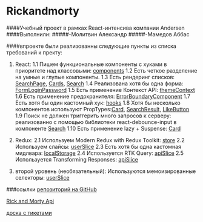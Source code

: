 # Rickandmorty

####Учебный проект в рамках React-интенсива компании Andersen
####Выполнили:
#####-Молитвин Александр
#####-Мамедов Аббас

####впроекте были реализованны следующие пункты из списка требований к пректу:

1. React:
   1.1 Пишем функциональные компоненты c хуками в приоритете над классовыми: [components](https://github.com/sanicDogg/Rickandmorty/tree/main/src/components)
   1.2 Есть четкое разделение на умные и глупые компоненты.
   1.3 Есть рендеринг списков: [SearchPage](https://github.com/sanicDogg/Rickandmorty/blob/main/src/pages/SearchPage/SearchPage.jsx), [Cards](https://github.com/sanicDogg/Rickandmorty/blob/main/src/components/Cards/Cards.jsx), [Search](https://github.com/sanicDogg/Rickandmorty/blob/main/src/components/Search/Search.jsx)
   1.4 Реализована хотя бы одна форма: [FormLoginPassword](https://github.com/sanicDogg/Rickandmorty/blob/main/src/components/FormLoginPassword/FormLoginPassword.jsx)
   1.5 Есть применение Контекст API: [themeContext](https://github.com/sanicDogg/Rickandmorty/blob/main/src/app/themeContext.js)
   1.6 Есть применение предохранителя: [ErrorBoundaryComponent](https://github.com/sanicDogg/Rickandmorty/tree/main/src/components/ErrorBoundaryComponent)
   1.7 Есть хотя бы один кастомный хук: [hooks](https://github.com/sanicDogg/Rickandmorty/tree/main/src/hooks)
   1.8 Хотя бы несколько компонентов используют PropTypes:[Card](https://github.com/sanicDogg/Rickandmorty/blob/main/src/components/Card/Card.jsx), [SearchResult](https://github.com/sanicDogg/Rickandmorty/blob/main/src/components/SearchResult/SearchResult.jsx), [LikeButton](https://github.com/sanicDogg/Rickandmorty/blob/main/src/components/LikeButton/LikeButton.jsx)
   1.9 Поиск не должен триггерить много запросов к серверу: реализованно с помощью библиотеки react-debounce-input в компоненте [Search](https://github.com/sanicDogg/Rickandmorty/blob/main/src/components/Search/Search.jsx)
   1.10 Есть применение lazy + Suspense: [Card](https://github.com/sanicDogg/Rickandmorty/blob/main/src/components/Card/Card.jsx)

2. Redux:
   2.1 Используем Modern Redux with Redux Toolkit: [store](https://github.com/sanicDogg/Rickandmorty/blob/main/src/app/store.js)
   2.2 Используем слайсы: [userSlice](https://github.com/sanicDogg/Rickandmorty/blob/main/src/features/user/userSlice.js)
   2.3 Есть хотя бы одна кастомная мидлвара: [localStorage](https://github.com/sanicDogg/Rickandmorty/tree/main/src/features/midlewares/localStorage)
   2.4 Используется RTK Query: [apiSlice](https://github.com/sanicDogg/Rickandmorty/blob/main/src/features/api/apiSlice.js)
   2.5 Используется Transforming Responses: [apiSlice](https://github.com/sanicDogg/Rickandmorty/blob/main/src/features/api/apiSlice.js)

3. второй уровень (необязательный):
   Используются мемоизированные селекторы: [userSlice](https://github.com/sanicDogg/Rickandmorty/blob/main/src/features/user/userSlice.js)

###ссылки
[репозиторий на GitHub](https://github.com/sanicDogg/Rickandmorty)

[Rick and Morty Api](https://rickandmortyapi.com/)

[доска с тикетами](https://trello.com/b/4vl4n61W/%D1%83%D1%87%D0%B5%D0%B1%D0%BD%D1%8B%D0%B9-%D0%BF%D1%80%D0%BE%D0%B5%D0%BA%D1%82)

